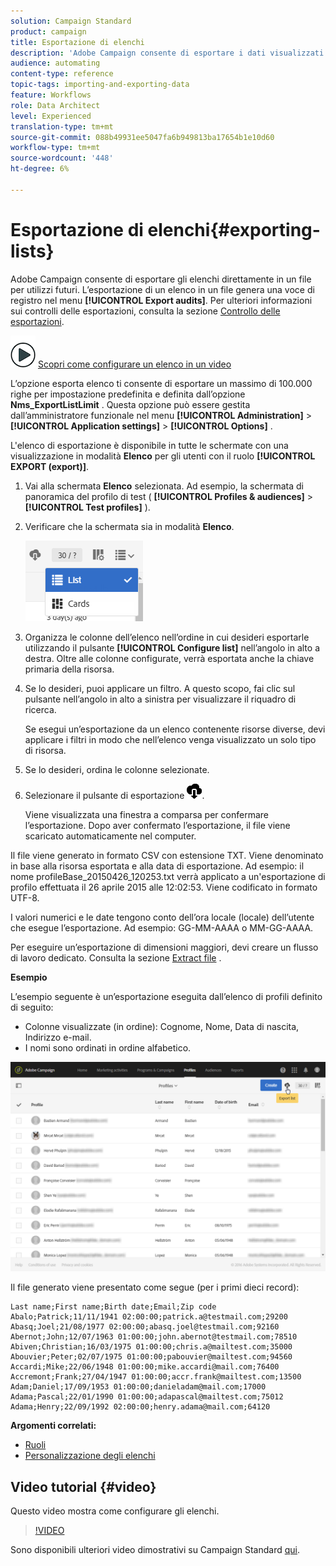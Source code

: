 ```yaml
---
solution: Campaign Standard
product: campaign
title: Esportazione di elenchi
description: 'Adobe Campaign consente di esportare i dati visualizzati come elenchi da una schermata di panoramica direttamente in un file per un utilizzo futuro. '
audience: automating
content-type: reference
topic-tags: importing-and-exporting-data
feature: Workflows
role: Data Architect
level: Experienced
translation-type: tm+mt
source-git-commit: 088b49931ee5047fa6b949813ba17654b1e10d60
workflow-type: tm+mt
source-wordcount: '448'
ht-degree: 6%

---
```



# Esportazione di elenchi{#exporting-lists}

Adobe Campaign consente di esportare gli elenchi direttamente in un file per utilizzi futuri. L’esportazione di un elenco in un file genera una voce di registro nel menu **[!UICONTROL Export audits]**. Per ulteriori informazioni sui controlli delle esportazioni, consulta la sezione [Controllo delle esportazioni](../../administration/using/auditing-export-logs.md).

![](assets/do-not-localize/how-to-video.png) [Scopri come configurare un elenco in un video](#video)

L’opzione esporta elenco ti consente di esportare un massimo di 100.000 righe per impostazione predefinita e definita dall’opzione **Nms_ExportListLimit** . Questa opzione può essere gestita dall’amministratore funzionale nel menu **[!UICONTROL Administration]** > **[!UICONTROL Application settings]** > **[!UICONTROL Options]** .

L&#39;elenco di esportazione è disponibile in tutte le schermate con una visualizzazione in modalità **Elenco** per gli utenti con il ruolo **[!UICONTROL EXPORT (export)]**.

1. Vai alla schermata **Elenco** selezionata. Ad esempio, la schermata di panoramica del profilo di test ( **[!UICONTROL Profiles & audiences]** > **[!UICONTROL Test profiles]** ).
1. Verificare che la schermata sia in modalità **Elenco**.

   ![](assets/export_list_mode_switch.png)

1. Organizza le colonne dell’elenco nell’ordine in cui desideri esportarle utilizzando il pulsante **[!UICONTROL Configure list]** nell’angolo in alto a destra. Oltre alle colonne configurate, verrà esportata anche la chiave primaria della risorsa.
1. Se lo desideri, puoi applicare un filtro. A questo scopo, fai clic sul pulsante nell’angolo in alto a sinistra per visualizzare il riquadro di ricerca.

   Se esegui un’esportazione da un elenco contenente risorse diverse, devi applicare i filtri in modo che nell’elenco venga visualizzato un solo tipo di risorsa.

1. Se lo desideri, ordina le colonne selezionate.
1. Selezionare il pulsante di esportazione ![](assets/exportlistbutton.png).

   Viene visualizzata una finestra a comparsa per confermare l’esportazione. Dopo aver confermato l’esportazione, il file viene scaricato automaticamente nel computer.

Il file viene generato in formato CSV con estensione TXT. Viene denominato in base alla risorsa esportata e alla data di esportazione. Ad esempio: il nome profileBase_20150426_120253.txt verrà applicato a un&#39;esportazione di profilo effettuata il 26 aprile 2015 alle 12:02:53. Viene codificato in formato UTF-8.

I valori numerici e le date tengono conto dell’ora locale (locale) dell’utente che esegue l’esportazione. Ad esempio: GG-MM-AAAA o MM-GG-AAAA.

Per eseguire un’esportazione di dimensioni maggiori, devi creare un flusso di lavoro dedicato. Consulta la sezione [Extract file](../../automating/using/extract-file.md) .

**Esempio**

L’esempio seguente è un’esportazione eseguita dall’elenco di profili definito di seguito:

* Colonne visualizzate (in ordine): Cognome, Nome, Data di nascita, Indirizzo e-mail.
* I nomi sono ordinati in ordine alfabetico.

![](assets/export_list_example1.png)

Il file generato viene presentato come segue (per i primi dieci record):

```
Last name;First name;Birth date;Email;Zip code
Abalo;Patrick;11/11/1941 02:00:00;patrick.a@testmail.com;29200
Abasq;Joel;21/08/1977 02:00:00;abasq.joel@testmail.com;92160
Abernot;John;12/07/1963 01:00:00;john.abernot@testmail.com;78510
Abiven;Christian;16/03/1975 01:00:00;chris.a@mailtest.com;35000
Abouvier;Peter;02/07/1975 01:00:00;pabouvier@mailtest.com;94560
Accardi;Mike;22/06/1948 01:00:00;mike.accardi@mail.com;76400
Accremont;Frank;27/04/1947 01:00:00;accr.frank@mailtest.com;13500
Adam;Daniel;17/09/1953 01:00:00;danieladam@mail.com;17000
Adama;Pascal;22/01/1990 01:00:00;adapascal@mailtest.com;75012
Adama;Henry;22/09/1992 02:00:00;henry.adama@mail.com;64120
```

**Argomenti correlati:**

* [Ruoli](../../administration/using/list-of-roles.md)
* [Personalizzazione degli elenchi](../../start/using/customizing-lists.md)

## Video tutorial {#video}

Questo video mostra come configurare gli elenchi.

>[!VIDEO](https://video.tv.adobe.com/v/25288/?quality=12)

Sono disponibili ulteriori video dimostrativi su Campaign Standard [qui](https://experienceleague.adobe.com/docs/campaign-standard-learn/tutorials/overview.html?lang=it).
